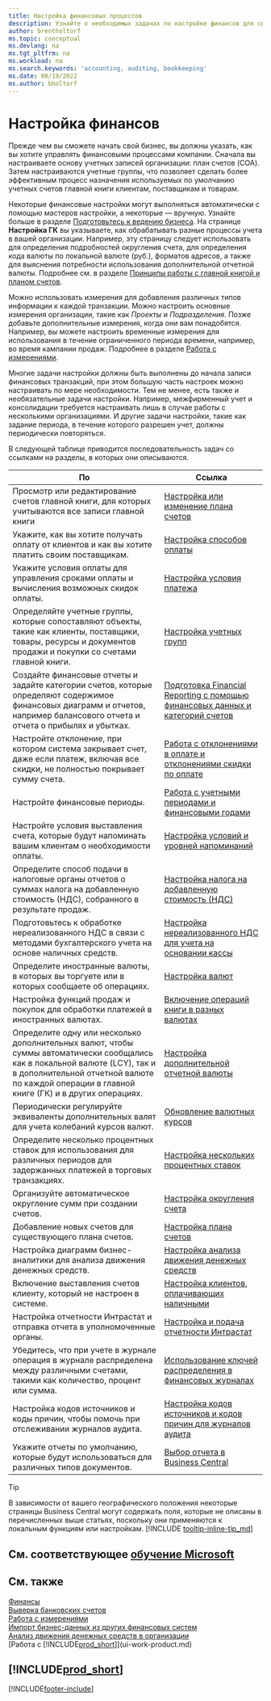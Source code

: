 ```yaml
---
title: Настройка финансовых процессов
description: Узнайте о необходимых задачах по настройке финансов для своего бизнеса в соответствии требованиями учет и аудита.
author: brentholtorf
ms.topic: conceptual
ms.devlang: na
ms.tgt_pltfrm: na
ms.workload: na
ms.search.keywords: 'accounting, auditing, bookkeeping'
ms.date: 08/19/2022
ms.author: bholtorf
---
```

# Настройка финансов

Прежде чем вы сможете начать свой бизнес, вы должны указать, как вы хотите управлять финансовыми процессами компании. Сначала вы настраиваете основу учетных записей организации: план счетов (COA). Затем настраиваются учетные группы, что позволяет сделать более эффективным процесс назначения используемых по умолчанию учетных счетов главной книги клиентам, поставщикам и товарам.

Некоторые финансовые настройки могут выполняться автоматически с помощью мастеров настройки, а некоторые — вручную. Узнайте больше в разделе [Подготовьтесь к ведению бизнеса](ui-get-ready-business.md). На странице **Настройка ГК** вы указываете, как обрабатывать разные процессы учета в вашей организации. Например, эту страницу следует использовать для определения подробностей округления счета, для определения кода валюты по локальной валюте (руб.), форматов адресов, а также для выяснения потребности использования дополнительной отчетной валюты. Подробнее см. в разделе [Принципы работы с главной книгой и планом счетов](finance-general-ledger.md).  

Можно использовать измерения для добавления различных типов информации к каждой транзакции. Можно настроить основные измерения организации, такие как *Проекты* и *Подразделения*. Позже добавьте дополнительные измерения, когда они вам понадобятся. Например, вы можете настроить временные измерения для использования в течение ограниченного периода времени, например, во время кампании продаж. Подробнее в разделе [Работа с измерениями](finance-dimensions.md).

Многие задачи настройки должны быть выполнены до начала записи финансовых транзакций, при этом большую часть настроек можно настраивать по мере необходимости. Тем не менее, есть также и необязательные задачи настройки. Например, межфирменный учет и консолидации требуется настраивать лишь в случае работы с несколькими организациями. И другие задачи настройки, такие как задание периода, в течение которого разрешен учет, должны периодически повторяться.  

В следующей таблице приводится последовательность задач со ссылками на разделы, в которых они описываются.

| По | Ссылка |
| --- | --- |
|Просмотр или редактирование счетов главной книги, для которых учитываются все записи главной книги|[Настройка или изменение плана счетов](finance-setup-chart-accounts.md)|
| Укажите, как вы хотите получать оплату от клиентов и как вы хотите платить своим поставщикам. |[Настройка способов оплаты](finance-payment-methods.md) |
| Укажите условия оплаты для управления сроками оплаты и вычисления возможных скидок оплаты.|[Настройка условия платежа](finance-payment-terms.md) |
| Определяйте учетные группы, которые сопоставляют объекты, такие как клиенты, поставщики, товары, ресурсы и документов продажи и покупки со счетами главной книги. |[Настройка учетных групп](finance-posting-groups.md)|
|Создайте финансовые отчеты и задайте категории счетов, которые определяют содержимое финансовых диаграмм и отчетов, например балансового отчета и отчета о прибылях и убытках.|[Подготовка Financial Reporting с помощью финансовых данных и категорий счетов](bi-how-work-account-schedule.md)|
|Настройте отклонение, при котором система закрывает счет, даже если платеж, включая все скидки, не полностью покрывает сумму счета.|[Работа с отклонениями в оплате и отклонениями скидки по оплате](finance-payment-tolerance-and-payment-discount-tolerance.md)|
| Настройте финансовые периоды. |[Работа с учетными периодами и финансовыми годами](finance-accounting-periods-and-fiscal-years.md) |
|Настройте условия выставления счета, которые будут напоминать вашим клиентам о необходимости оплаты.|[Настройка условий и уровней напоминаний](finance-setup-reminders.md)|
| Определите способ подачи в налоговые органы отчетов о суммах налога на добавленную стоимость (НДС), собранного в результате продаж. |[Настройка налога на добавленную стоимость (НДС)](finance-setup-vat.md)|
|Подготовьтесь к обработке нереализованного НДС в связи с методами бухгалтерского учета на основе наличных средств.|[Настройка нереализованного НДС для учета на основании кассы](finance-setup-unrealized-vat.md)|
|Определите иностранные валюты, в которых вы торгуете или в которых сообщаете об операциях.|[Настройка валют](finance-set-up-currencies.md)|
| Настройка функций продаж и покупок для обработки платежей в иностранных валютах.|[Включение операций книги в разных валютах](finance-how-enable-application-ledger-entries-different-currencies.md)
|Определите одну или несколько дополнительных валют, чтобы суммы автоматически сообщались как в локальной валюте (LCY), так и в дополнительной отчетной валюте по каждой операции в главной книге (ГК) и в других операциях.|[Настройка дополнительной отчетной валюты](finance-how-setup-additional-currencies.md)|
|Периодически регулируйте эквиваленты дополнительных валят для учета колебаний курсов валют.|[Обновление валютных курсов](finance-how-update-currencies.md)|
|Определите несколько процентных ставок для использования для различных периодов для задержанных платежей в торговых транзакциях.|[Настройка нескольких процентных ставок](finance-how-to-set-up-multiple-interest-rates.md)|
|Организуйте автоматическое округление сумм при создании счетов.|[Настройка округления счета](finance-set-up-invoice-rounding.md)|
| Добавление новых счетов для существующего плана счетов. |[Настройка плана счетов](finance-setup-chart-accounts.md) |
| Настройка диаграмм бизнес-аналитики для анализа движения денежных средств. |[Настройка анализа движения денежных средств](finance-setup-cash-flow-analyses.md) |
|Включение выставления счетов клиенту, который не настроен в системе.|[Настройка клиентов, оплачивающих наличными](finance-how-to-set-up-cash-customers.md)|
| Настройка отчетности Интрастат и отправка отчета в уполномоченные органы. | [Настройка и подача отчетности Интрастат](finance-how-setup-report-intrastat.md)|
|Убедитесь, что при учете в журнале операция в журнале распределена между различными счетами, такими как количество, процент или сумма.|[Использование ключей распределения в финансовых журналах](ui-how-use-allocation-keys-general-journals.md)|
|Настройка кодов источников и коды причин, чтобы помочь при отслеживании журналов аудита.|[Настройка кодов источников и кодов причин для журналов аудита](finance-setup-trail-codes.md)|
|Укажите отчеты по умолчанию, которые будут использоваться для различных типов документов.|[Выбор отчета в Business Central](across-report-selections.md)|

> [!TIP]
> В зависимости от вашего географического положения некоторые страницы Business Central могут содержать поля, которые не описаны в перечисленных выше статьях, поскольку они применяются к локальным функциям или настройкам. [!INCLUDE [tooltip-inline-tip_md](includes/tooltip-inline-tip_md.md)]

## См. соответствующее [обучение Microsoft](/training/paths/set-up-financial-management-dynamics-365-business-central/)

## См. также

[Финансы](finance.md)  
[Выверка банковских счетов](bank-manage-bank-accounts.md)  
[Работа с измерениями](finance-dimensions.md)  
[Импорт бизнес-данных из других финансовых систем](across-import-data-configuration-packages.md)  
[Анализ движения денежных средств в организации](finance-analyze-cash-flow.md)  
[Работа с [!INCLUDE[prod_short](includes/prod_short.md)]](ui-work-product.md)  

## [!INCLUDE[prod_short](includes/free_trial_md.md)]  

[!INCLUDE[footer-include](includes/footer-banner.md)]
